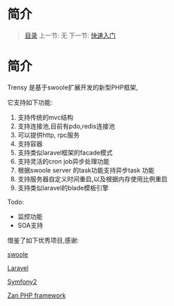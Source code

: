 #  简介

   > [目录](<README.md>)
   > 上一节: 无
   > 下一节: [快速入门](<1.2.md>)


   简介
========

   Trensy 是基于swoole扩展开发的新型PHP框架,

   它支持如下功能:

   1. 支持传统的mvc结构
   2. 支持连接池,目前有pdo,redis连接池
   3. 可以提供http, rpc服务
   4. 支持容器
   5. 支持类似laravel框架的facade模式
   6. 支持灵活的cron job异步处理功能
   7. 根据swoole server 的task功能支持异步task 功能
   8. 支持服务器自定义时间重启,以及根据内存使用比例重启
   9. 支持类似laravel的blade模板引擎

   Todo:

   * 监控功能
   * SOA支持

   借鉴了如下优秀项目,感谢:

   [swoole](http://www.swoole.com/)

   [Laravel](https://laravel.com/)

   [Symfony2](http://symfony.com/)

   [Zan PHP framework](http://zanphp.io/)




